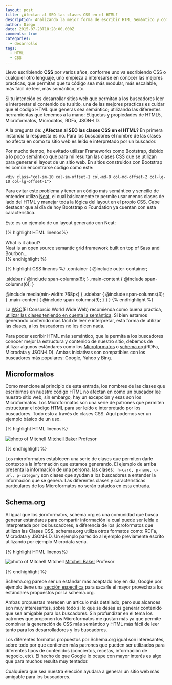 ```yaml
---
layout: post
title: ¿Afectan al SEO las clases CSS en el HTML?
description: Analizando la mejor forma de escribir HTML Semántico y como CSS puede interferir en este proceso.
author: Diego
date: 2015-07-28T18:28:00.000Z
comments: true
categories:
  - desarrollo
tags:
  - HTML
  - CSS
---
```


Llevo escribiendo **CSS** por varios años, conforme uno va escribiendo CSS o cualquier otro lenguaje, uno empieza a interesarse en conocer las mejores practicas, que permitan que tu código sea más modular, más escalable, más fácil de leer, más semántico, etc.

Si tu intención es desarrollar sitios web que permitan a los buscadores leer e interpretar el contenido de tu sitio, una de las mejores practicas es cuidar que el código HTML que generas sea semántico; utilizando  las diferentes herramientas que tenemos a la mano: Etiquetas y propiedades de HTML5, Microformatos, Microdatos, RDFa, JSON-LD.

A la pregunta de: **¿Afectan al SEO las clases CSS en el HTML?** En primera instancia la respuesta es no. Para los buscadores el nombre de las clases no afecta en como tu sitio web es leído e interpretado por un buscador.

Por mucho tiempo, he evitado utilizar Frameworks como Bootstrap, debido a lo poco semántico que para mi resultan las clases CSS que se utilizan para generar el layout de un sitio web. En sitios construidos con Bootstrap es común encontrarse código como este:

```
<div class="col-sm-10 col-sm-offset-1 col-md-8 col-md-offset-2 col-lg-10 col-lg-offset-1">
```

Para evitar este problema y tener un código más semántico y sencillo de entender utilizo [Neat](http://neat.bourbon.io/), el cual básicamente te permite usar menos clases de lado del HTML y manejar toda la lógica del layout en el propio CSS. Cabe destacar que al día de hoy Bootstrap o Foundation ya cuentan con esta característica.

Este es un ejemplo de un layout generado con Neat:

{% highlight HTML linenos%}
<section class"container">
  <aside class="sidebar">What is it about?</aside>
  <article class="main-content">Neat is an open source semantic grid framework built on top of Sass and Bourbon…</article>
</section>
{% endhighlight %} 

{% highlight CSS linenos %}
.container {
  @include outer-container;

  .sidebar { @include span-columns(6); }
  .main-content { @include span-columns(6); }

  @include media(min-width: 768px) {
    .sidebar { @include span-columns(3); }
    .main-content { @include span-columns(9); }
  }
}
{% endhighlight %}


La [W3C](http://www.w3c.es/)(El Consorcio World Wide Web) recomienda como buena practica, [utilizar las clases teniendo en cuenta la semántica](http://www.w3.org/QA/Tips/goodclassnames). Si bien estamos generando contenido más fácil de leer e interpretar, esta forma de utilizar las clases, a los buscadores no les dicen nada.

Para poder escribir HTML más semántico, que le permita a los buscadores conocer mejor la estructura y contenido de nuestro sitio, debemos de utilizar algunos estándares como los [Microformatos](http://microformats.org/) o [schema.org](http://schema.org/)(RDFa, Microdata y JSON-LD). Ambas iniciativas son compatibles con los buscadores más populares: Google, Yahoo y Bing.

## Microformatos

Como mencione al principio de esta entrada, los nombres de las clases que escribimos en nuestro código HTML no afectan en como un buscador lee nuestro sitio web, sin embargo, hay un excepción y esas son los Microformatos. Los Microformatos son una serie de patrones que permiten estructurar el código HTML para ser leído e interpretado por los buscadores. Todo esto a través de clases CSS. Aquí podemos ver un ejemplo básico de un uso.

{% highlight HTML linenos%}

<div class="h-card">
  <img class="u-photo" alt="photo of Mitchell"
       src="https://webfwd.org/content/about-experts/300.mitchellbaker/mentor_mbaker.jpg"/>
  <a class="p-name u-url"
     href="http://blog.lizardwrangler.com/" 
    >Mitchell Baker</a>
  <span class="p-category">Profesor</span>
</div>

{% endhighlight %} 

Los microformatos establecen una serie de clases que permiten darle contexto a la información que estamos generando. El ejemplo de arriba presenta la información de una persona. las clases: ``` h-card, p-name, u-url, p-category``` son clases que ayudan a los buscadores a entender la información que se genera. Las diferentes clases y características particulares de los Microformatos no serán tratados en esta entrada.

## Schema.org
Al igual que los ;icroformatos, schema.org es una comunidad que busca generar estándares para compartir información la cual puede ser leída e interpretada por los buscadores, a diferencia de los ;icroformatos que utilizan las Clases CSS, schemas.org utiliza otros formatos como: RDFa, Microdata y JSON-LD. Un ejemplo parecido al ejemplo previamente escrito utilizando por ejemplo Microdata seria.

{% highlight HTML linenos%}

<div itemscope itemtype="http://schema.org/Person">
    <img src="https://webfwd.org/content/about-experts/300.mitchellbaker/mentor_mbaker.jpg" itemprop="image" alt="photo of Mitchell"/>
    <span itemprop="name">Mitchell</span>
    <a href="http://blog.lizardwrangler.com/" itemprop="url">Mitchell Baker</a>
    <span itemprop="jobTitle">Profesor</span>
</div>

{% endhighlight %}

Schema.org parece ser un estándar más aceptado hoy en día, Google por ejemplo tiene una [sección especifica](https://developers.google.com/structured-data/) para sacarle el mayor provecho a los estándares propuestos por la schema.org. 

Ambas propuestas merecen un articulo más detallado, pero sus alcances son muy interesantes, sobre todo si lo que se desea es generar contenido que sea amigable para los buscadores. Sin profundizar en el tema los patrones que proponen los Microformatos me gustan más ya que permite combinar la generación de CSS más semántico y HTML más fácil de leer tanto para los desarrolladores y los buscadores. 

Los diferentes formatos propuestos por Schema.org igual son interesantes, sobre todo por que contienen más patrones que pueden ser utilizados para diferentes tipos de contenidos (conciertos, recetas, información de negocio, etc). El hecho de que Google lo ocupe con mayor interés es algo que para muchos resulta muy tentador. 

Cualquiera que sea nuestra elección ayudara a generar un sitio web más amigable para los buscadores.
